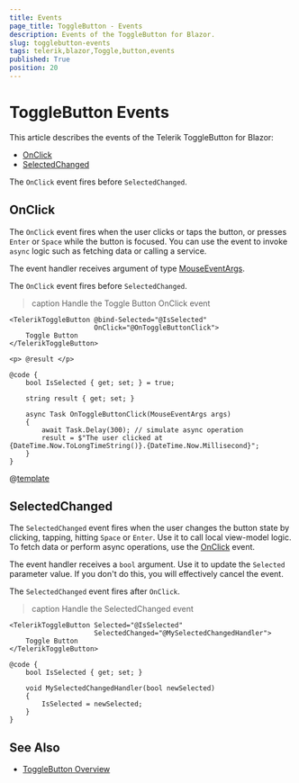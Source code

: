 ```yaml
---
title: Events
page_title: ToggleButton - Events
description: Events of the ToggleButton for Blazor.
slug: togglebutton-events
tags: telerik,blazor,Toggle,button,events
published: True
position: 20
---
```


# ToggleButton Events

This article describes the events of the Telerik ToggleButton for Blazor:

* [OnClick](#onclick)
* [SelectedChanged](#selectedchanged)

The `OnClick` event fires before `SelectedChanged`.

## OnClick 

The `OnClick` event fires when the user clicks or taps the button, or presses `Enter` or `Space` while the button is focused. You can use the event to invoke `async` logic such as fetching data or calling a service.

The event handler receives argument of type [MouseEventArgs](https://docs.microsoft.com/en-us/dotnet/api/microsoft.aspnetcore.components.web.mouseeventargs).

The `OnClick` event fires before `SelectedChanged`.

>caption Handle the Toggle Button OnClick event

````RAZOR
<TelerikToggleButton @bind-Selected="@IsSelected"
                     OnClick="@OnToggleButtonClick">
    Toggle Button
</TelerikToggleButton>

<p> @result </p>

@code {
    bool IsSelected { get; set; } = true;

    string result { get; set; }

    async Task OnToggleButtonClick(MouseEventArgs args)
    {
        await Task.Delay(300); // simulate async operation
        result = $"The user clicked at {DateTime.Now.ToLongTimeString()}.{DateTime.Now.Millisecond}";
    }
}
````

@[template](/_contentTemplates/common/general-info.md#event-callback-can-be-async)

## SelectedChanged

The `SelectedChanged` event fires when the user changes the button state by clicking, tapping, hitting `Space` or `Enter`. Use it to call local view-model logic. To fetch data or perform async operations, use the [OnClick](#onclick) event.

The event handler receives a `bool` argument. Use it to update the `Selected` parameter value. If you don't do this, you will effectively cancel the event.

The `SelectedChanged` event fires after `OnClick`.

>caption Handle the SelectedChanged event

````RAZOR
<TelerikToggleButton Selected="@IsSelected"
                     SelectedChanged="@MySelectedChangedHandler">
    Toggle Button
</TelerikToggleButton>

@code {
    bool IsSelected { get; set; }

    void MySelectedChangedHandler(bool newSelected)
    {
        IsSelected = newSelected;
    }
}
````

## See Also

* [ToggleButton Overview](slug://togglebutton-overview)
